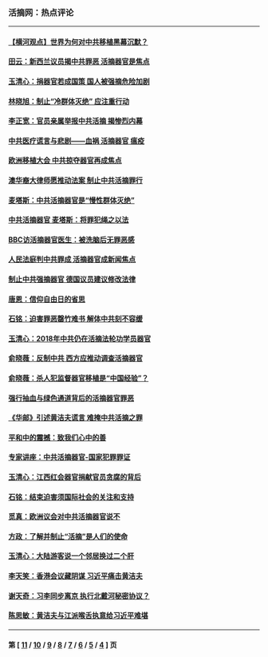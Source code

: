 ### 活摘网：热点评论
---
#### [【横河观点】世界为何对中共移植黑幕沉默？](../../pages/nf5879/n13244249.md?09070430) 
#### [田云：新西兰议员揭中共罪恶 活摘器官是焦点](../../pages/nf5879/n13070629.md?09070430) 
#### [玉清心：捐器官若成国策 国人被强摘危险加剧](../../pages/nf5879/n12802713.md?09070430) 
#### [林晓旭：制止“冷群体灭绝” 应注重行动](../../pages/nf5879/n12779736.md?09070430) 
#### [李正宽：官员亲属举报中共活摘 揭惨烈内幕](../../pages/nf5879/n12684490.md?09070430) 
#### [中共医疗谎言与悲剧——血祸 活摘器官 瘟疫](../../pages/nf5879/n12372103.md?09070430) 
#### [欧洲移植大会 中共掠夺器官再成焦点](../../pages/nf5879/n11538883.md?09070430) 
#### [澳华裔大律师愿推动法案 制止中共活摘罪行](../../pages/nf5879/n11377039.md?09070430) 
#### [麦塔斯：中共活摘器官是“慢性群体灭绝”](../../pages/nf5879/n11350529.md?09070430) 
#### [中共活摘器官 麦塔斯：将罪犯绳之以法](../../pages/nf5879/n11347973.md?09070430) 
#### [BBC访活摘器官医生：被洗脑后无罪恶感](../../pages/nf5879/n11335935.md?09070430) 
#### [人民法庭判中共罪成 活摘器官成新闻焦点](../../pages/nf5879/n11331578.md?09070430) 
#### [制止中共强摘器官 德国议员建议修改法律](../../pages/nf5879/n11249451.md?09070430) 
#### [唐恩：信仰自由日的省思](../../pages/nf5879/n11003525.md?09070430) 
#### [石铭：迫害罪恶罄竹难书  解体中共刻不容缓](../../pages/nf5879/n10942855.md?09070430) 
#### [玉清心：2018年中共仍在活摘法轮功学员器官](../../pages/nf5879/n10914646.md?09070430) 
#### [俞晓薇：反制中共 西方应推动调查活摘器官](../../pages/nf5879/n10794671.md?09070430) 
#### [俞晓薇：杀人犯监督器官移植是“中国经验”？](../../pages/nf5879/n10466427.md?09070430) 
#### [强行抽血与绿色通道背后的活摘器官罪恶](../../pages/nf5879/n10004708.md?09070430) 
#### [《华邮》引述黄洁夫谎言 难掩中共活摘之罪](../../pages/nf5879/n9642309.md?09070430) 
#### [平和中的震撼：致我们心中的善](../../pages/nf5879/n9021123.md?09070430) 
#### [专家讲座：中共活摘器官-国家犯罪罪证](../../pages/nf5879/n8828153.md?09070430) 
#### [玉清心：江西红会器官捐献官员贪腐的背后](../../pages/nf5879/n8522122.md?09070430) 
#### [石铭：结束迫害须国际社会的关注和支持](../../pages/nf5879/n8443497.md?09070430) 
#### [觅真：欧洲议会对中共活摘器官说不](../../pages/nf5879/n8337486.md?09070430) 
#### [方政：了解并制止“活摘”是人们的使命](../../pages/nf5879/n8329214.md?09070430) 
#### [玉清心：大陆游客说一个邻居换过二个肝](../../pages/nf5879/n8291404.md?09070430) 
#### [李天笑：香港会议藏阴谋 习近平痛击黄洁夫](../../pages/nf5879/n8241459.md?09070430) 
#### [谢天奇：习李同步离京 执行北戴河秘密协议？](../../pages/nf5879/n8230418.md?09070430) 
#### [陈思敏：黄洁夫与江派喉舌执意给习近平难堪](../../pages/nf5879/n8222166.md?09070430) 

---
#### 第 [ [11](./11.md?09070430) / [10](./10.md?09070430) / [9](./9.md?09070430) / [8](./8.md?09070430) / [7](./7.md?09070430) / [6](./6.md?09070430) / [5](./5.md?09070430) / [4](./4.md?09070430) ] 页
